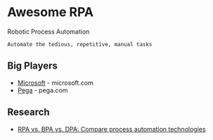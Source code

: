 # Awesome RPA
Robotic Process Automation
```
Automate the tedious, repetitive, manual tasks
```


## Big Players
* [Microsoft](http://www.microsoft.com/rpa) - microsoft.com
* [Pega](https://www.pega.com/) - pega.com

## Research
* [RPA vs. BPA vs. DPA: Compare process automation technologies](https://searchcio.techtarget.com/tip/Process-automation-technologies-evolve-RPA-vs-BPA-vs-DPA)
